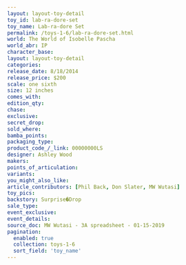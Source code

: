 ```yaml
---
layout: layout-toy-detail 
toy_id: lab-ra-dore-set
toy_name: Lab-ra-dore Set
permalink: /toys-1-6/lab-ra-dore-set.html
world: The World of Isobelle Pascha
world_abr: IP
character_base: 
layout: layout-toy-detail
categories: 
release_date: 8/18/2014
release_price: $200 
scale: one sixth
size: 12 inches
comes_with: 
edition_qty: 
chase: 
exclusive: 
secret_drop: 
sold_where: 
bamba_points: 
packaging_type: 
product_code_/_link: 00000000LS
designer: Ashley Wood
makers: 
points_of_articulation: 
variants: 
you_might_also_like: 
article_contributors: [Phil Back, Don Slater, MW Wutasi]
toy_pics: 
backstory: Surprise�Drop
sale_type: 
event_exclusive: 
event_details: 
source_doc: MW Wutasi - 3A spreadsheet - 01-15-2019
pagination: 
  enabled: true
  collection: toys-1-6
  sort_field: 'toy_name'
---
```

